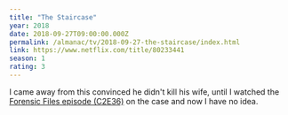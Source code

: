 ```yaml
---
title: "The Staircase"
year: 2018
date: 2018-09-27T09:00:00.000Z
permalink: /almanac/tv/2018-09-27-the-staircase/index.html
link: https://www.netflix.com/title/80233441
season: 1
rating: 3
---
```


I came away from this convinced he didn't kill his wife, until I watched the [Forensic Files episode (C2E36)](https://www.netflix.com/title/70198116) on the case and now I have no idea.